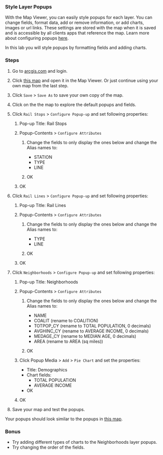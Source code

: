 ### Style Layer Popups

With the Map Viewer, you can easily style popups for each layer. You can change fields, format data, add or remove information, or add charts, images or url links. These settings are stored with the map when it is saved and is accessible by all clients apps that reference the map. Learn more about configuring popups [here](https://doc.arcgis.com/en/arcgis-online/create-maps/configure-pop-ups.htm).

In this lab you will style popups by formatting fields and adding charts.

### Steps

1. Go to [arcgis.com](http://www.arcgis.com) and login.  

2. Click [this map](http://www.arcgis.com/home/webmap/viewer.html?webmap=b5fd4aa210ac42f6b86cf5f7a0c989cf) and open it in the Map Viewer. Or just continue using your own map from the last step.

3. Click `Save` > `Save As` to save your own copy of the map.

4. Click on the the map to explore the default popups and fields.

5. Click `Rail Stops` > `Configure Popup-up` and set following properties:

	1. Pop-up Title: Rail Stops

	2. Popup-Contents > `Configure Attributes`

		1. Change the fields to only display the ones below and change the Alias names to:
			* STATION
			* TYPE
			* LINE

		2. OK

	3. OK

6. Click `Rail Lines` > `Configure Popup-up` and set following properties:

	1. Pop-up Title: Rail Lines

	2. Popup-Contents > `Configure Attributes`

		1. Change the fields to only display the ones below and change the Alias names to:
			* TYPE
			* LINE

		2. OK

	3. OK

7. Click `Neighborhoods` > `Configure Popup-up` and set following properties:

	1. Pop-up Title: Neighborhoods

	2. Popup-Contents > `Configure Attributes`

		1. Change the fields to only display the ones below and change the Alias names to:
			
			* NAME
			* COALIT (rename to COALITION)
			* TOTPOP_CY (rename to TOTAL POPULATION, 0 decimals)
			* AVGHINC_CY (rename to AVERAGE INCOME, 0 decimals)
			* MEDAGE_CY (rename to MEDIAN AGE, 0 decimals)
			* AREA (rename to AREA (sq miles))

		2. OK

	3. Click Popup Media > `Add` > `Pie Chart` and set the properties:
		
		* Title: Demographics
		* Chart fields:
			* TOTAL POPULATION
			* AVERAGE INCOME
		* OK

	4. OK

8. Save your map and test the popups.

Your popups should look similar to the popups in [this map](http://www.arcgis.com/home/webmap/viewer.html?webmap=6f1f04e49536466fa4a631afcd0141c5).

### Bonus
* Try adding different types of charts to the Neighborhoods layer popups.
* Try changing the order of the fields.